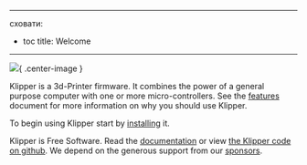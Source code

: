 ***

сховати:

- toc title: Welcome

***

![](img/klipper-logo.png){ .center-image }

Klipper is a 3d-Printer firmware. It combines the power of a general purpose computer with one or more micro-controllers. See the [features](Features.md) document for more information on why you should use Klipper.

To begin using Klipper start by [installing](Installation.md) it.

Klipper is Free Software. Read the [documentation](Overview.md) or view [the Klipper code on github](https://github.com/Klipper3d/klipper). We depend on the generous support from our [sponsors](Sponsors.md).
